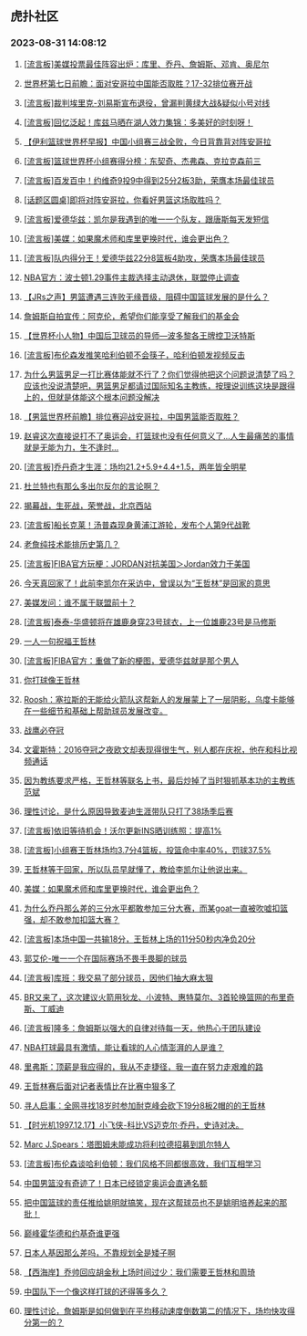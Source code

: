 ## 虎扑社区 
### 2023-08-31 14:08:12

1. [[流言板]美媒投票最佳阵容出炉：库里、乔丹、詹姆斯、邓肯、奥尼尔](https://bbs.hupu.com/61918762.html)

2. [世界杯第七日前瞻：面对安哥拉中国能否取胜？17-32排位赛开战](https://bbs.hupu.com/61917106.html)

3. [[流言板]裁判埃里克-刘易斯宣布退役，曾漏判黄绿大战&疑似小号对线](https://bbs.hupu.com/61916338.html)

4. [[流言板]回忆泛起！库兹马晒在湖人效力集锦：多美好的时刻呀！](https://bbs.hupu.com/61917841.html)

5. [【伊利篮球世界杯早报】中国小组赛三战全败，今日背靠背对阵安哥拉](https://bbs.hupu.com/61913655.html)

6. [[流言板]篮球世界杯小组赛得分榜：东契奇、杰弗森、克拉克森前三](https://bbs.hupu.com/61918232.html)

7. [[流言板]百发百中！约维奇9投9中得到25分2板3助，荣膺本场最佳球员](https://bbs.hupu.com/61916395.html)

8. [[话题区圆桌]即将对阵安哥拉，你看好男篮这场取胜吗？](https://bbs.hupu.com/61919425.html)

9. [[流言板]爱德华兹：凯尔是我遇到的唯一一个队友，跟唐斯每天发短信](https://bbs.hupu.com/61918302.html)

10. [[流言板]美媒：如果魔术师和库里更换时代，谁会更出色？](https://bbs.hupu.com/61918007.html)

11. [[流言板]队内得分王！爱德华兹22分8篮板4助攻，荣膺本场最佳球员](https://bbs.hupu.com/61916613.html)

12. [NBA官方：波士顿1.29事件主裁选择主动退休，联盟停止调查](https://bbs.hupu.com/61915442.html)

13. [【JRs之声】男篮遭遇三连败无缘晋级，阻碍中国篮球发展的是什么？](https://bbs.hupu.com/61914471.html)

14. [詹姆斯自拍宣传：阿克伦，希望你们能享受了解我们的基金会](https://bbs.hupu.com/61915876.html)

15. [【世界杯小人物】中国后卫球员的导师—波多黎各王牌控卫沃特斯](https://bbs.hupu.com/61914632.html)

16. [[流言板]布伦森发推笑哈利伯顿不会筷子，哈利伯顿发视频反击](https://bbs.hupu.com/61917985.html)

17. [为什么男篮男足一打比赛体能就不行了？你们觉得他把这个问题说清楚了吗？应该也没说清楚吧，男篮男足都请过国际知名主教练，按理说训练这块是跟得上的，但就是体能这个根本问题没解决](https://bbs.hupu.com/61917232.html)

18. [【男篮世界杯前瞻】排位赛迎战安哥拉，中国男篮能否取胜？](https://bbs.hupu.com/61918779.html)

19. [赵睿这次直接说打不了奥运会，打篮球也没有任何意义了…人生最痛苦的事情就是无能为力，生不逢时…](https://bbs.hupu.com/61914348.html)

20. [[流言板]乔丹奇才生涯：场均21.2+5.9+4.4+1.5，两年皆全明星](https://bbs.hupu.com/61916464.html)

21. [杜兰特也有那么多出尔反尔的言论啊？](https://bbs.hupu.com/61917974.html)

22. [揭幕战，生死战，荣誉战，北京西站](https://bbs.hupu.com/61919120.html)

23. [[流言板]船长克莱！汤普森现身黄浦江游轮，发布个人第9代战靴](https://bbs.hupu.com/61915712.html)

24. [老詹纯技术能排历史第几？](https://bbs.hupu.com/61919198.html)

25. [[流言板]FIBA官方玩梗：JORDAN对抗美国＞Jordan效力于美国](https://bbs.hupu.com/61916806.html)

26. [今天真回家了！此前李凯尔在采访中，曾误以为“王哲林”是回家的意思](https://bbs.hupu.com/61910530.html)

27. [美媒发问：谁不属于联盟前十？](https://bbs.hupu.com/61919392.html)

28. [[流言板]泰泰-华盛顿将在雄鹿身穿23号球衣，上一位雄鹿23号是马修斯](https://bbs.hupu.com/61918061.html)

29. [一人一句祝福王哲林](https://bbs.hupu.com/61917992.html)

30. [[流言板]FIBA官方：重做了新的梗图，爱德华兹就是那个男人](https://bbs.hupu.com/61916700.html)

31. [你打球像王哲林](https://bbs.hupu.com/61918371.html)

32. [Roosh：塞拉斯的无能给火箭队这帮新人的发展蒙上了一层阴影，乌度卡能够在一些细节和基础上帮助球员发展改变。](https://bbs.hupu.com/61916899.html)

33. [战鹰必夺冠](https://bbs.hupu.com/61919202.html)

34. [文霍斯特：2016夺冠之夜欧文却表现得很生气，别人都在庆祝，他在和科比视频通话](https://bbs.hupu.com/61918987.html)

35. [因为教练要求严格，王哲林等联名上书，最后炒掉了当时狠抓基本功的主教练范斌](https://bbs.hupu.com/61919692.html)

36. [理性讨论，是什么原因导致麦迪生涯带队只打了38场季后赛](https://bbs.hupu.com/61917509.html)

37. [[流言板]依旧等待机会！沃尔更新INS晒训练照：提高1%](https://bbs.hupu.com/61918048.html)

38. [[流言板]小组赛王哲林场均3.7分4篮板，投篮命中率40%，罚球37.5%](https://bbs.hupu.com/61911959.html)

39. [王哲林等于回家，所以队员早就懂了，教给李凯尔让他说出来。](https://bbs.hupu.com/61915909.html)

40. [美媒：如果魔术师和库里更换时代，谁会更出色？](https://bbs.hupu.com/61919189.html)

41. [为什么乔丹那么差的三分水平都敢参加三分大赛，而某goat一直被吹嘘扣篮强，却不敢参加扣篮大赛？](https://bbs.hupu.com/61918611.html)

42. [[流言板]本场中国一共输18分，王哲林上场的11分50秒内净负20分](https://bbs.hupu.com/61911734.html)

43. [郭艾伦-唯一一个在国际赛场不畏手畏脚的球员](https://bbs.hupu.com/61919716.html)

44. [[流言板]库班：我交易了部分球员，因他们抽大麻太狠](https://bbs.hupu.com/61920104.html)

45. [BR又来了，这次建议火箭用狄龙、小波特、惠特莫尔、3首轮换篮网的布里奇斯、丁威迪](https://bbs.hupu.com/61915926.html)

46. [[流言板]隆多：詹姆斯以强大的自律对待每一天，他热心于团队建设](https://bbs.hupu.com/61913057.html)

47. [NBA打球最具有激情，能让看球的人心情澎湃的人是谁？](https://bbs.hupu.com/61918414.html)

48. [里弗斯：顶薪是我应得的，我从不走捷径，我一直在努力走艰难的路](https://bbs.hupu.com/61918370.html)

49. [王哲林赛后面对记者表情比在比赛中狠多了](https://bbs.hupu.com/61919791.html)

50. [寻人启事：全网寻找18岁时参加耐克峰会砍下19分8板2帽的的王哲林](https://bbs.hupu.com/61919569.html)

51. [【时光机1997.12.17】小飞侠-科比VS迈克尔·乔丹，史诗对决。](https://bbs.hupu.com/61918075.html)

52. [Marc J.Spears：塔图姆未能成功将利拉德招募到凯尔特人](https://bbs.hupu.com/61918868.html)

53. [[流言板]布伦森谈哈利伯顿：我们风格不同都很高效，我们互相学习](https://bbs.hupu.com/61917878.html)

54. [中国男篮没有奇迹了！日本已经锁定奥运会直通名额](https://bbs.hupu.com/61918046.html)

55. [把中国篮球的责任推给姚明就搞笑，现在这帮球员也不是姚明培养起来的那批！](https://bbs.hupu.com/61918693.html)

56. [巅峰霍华德和约基奇谁更强](https://bbs.hupu.com/61919618.html)

57. [日本人基因那么差吗，不靠规划全是矮子啊](https://bbs.hupu.com/61919768.html)

58. [【西海岸】乔帅回应胡金秋上场时间过少：我们需要王哲林和周琦](https://bbs.hupu.com/61919409.html)

59. [中国队下一个像这样打球的还得等多久？](https://bbs.hupu.com/61918280.html)

60. [理性讨论，詹姆斯是如何做到在平均移动速度倒数第二的情况下，场均快攻得分第一的？](https://bbs.hupu.com/61919422.html)

